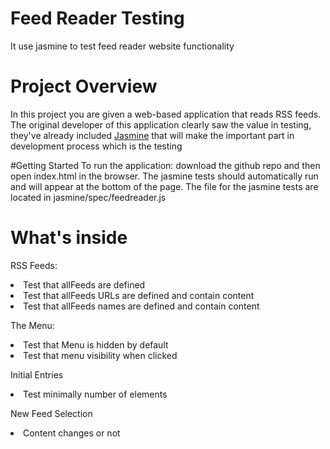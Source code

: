 
# Feed Reader Testing
It use jasmine to test feed reader website functionality

# Project Overview

In this project you are given a web-based application that reads RSS feeds. The original developer of this application clearly saw the value in testing, they've already included [Jasmine](http://jasmine.github.io/) that will make the important part in development process which is the testing

#Getting Started
To run the application: download the github repo and then open index.html in the browser. The jasmine tests should automatically run and will appear at the bottom of the page. The file for the jasmine tests are located in jasmine/spec/feedreader.js

# What's inside
RSS Feeds:
  <li>Test that allFeeds are defined</li>
  <li>Test that allFeeds URLs are defined and contain content</li>
  <li>Test that allFeeds names are defined and contain content</li>

The Menu:
  <li>Test that Menu is hidden by default</li>
  <li>Test that menu visibility when clicked</li>

Initial Entries
  <li>Test minimally number of elements</li>


New Feed Selection
  <li>Content changes or not</li>
